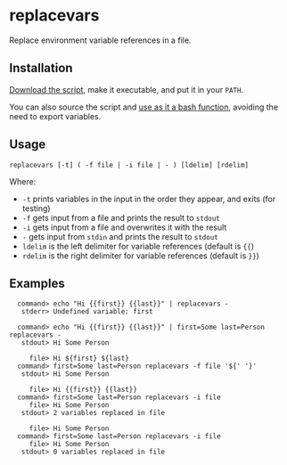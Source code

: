 # replacevars

Replace environment variable references in a file.

## Installation

[Download the script](https://raw.githubusercontent.com/cwilper/replacevars/master/replacevars), make it executable,
and put it in your `PATH`.

You can also source the script and [use as it a bash function](https://raw.githubusercontent.com/cwilper/replacevars/master/sourcing-example.sh),
avoiding the need to export variables.

## Usage

```
replacevars [-t] ( -f file | -i file | - ) [ldelim] [rdelim]
```

Where:
  * `-t` prints variables in the input in the order they appear, and exits (for testing)
  * `-f` gets input from a file and prints the result to `stdout`
  * `-i` gets input from a file and overwrites it with the result
  * `-` gets input from `stdin` and prints the result to `stdout`
  * `ldelim` is the left delimiter for variable references (default is `{{`)
  * `rdelim` is the right delimiter for variable references (default is `}}`)

## Examples

```
  command> echo "Hi {{first}} {{last}}" | replacevars -
   stderr> Undefined variable: first

  command> echo "Hi {{first}} {{last}}" | first=Some last=Person replacevars -
   stdout> Hi Some Person

     file> Hi ${first} ${last}
  command> first=Some last=Person replacevars -f file '${' '}'
   stdout> Hi Some Person

     file> Hi {{first}} {{last}}
  command> first=Some last=Person replacevars -i file
     file> Hi Some Person
   stdout> 2 variables replaced in file

     file> Hi Some Person
  command> first=Some last=Person replacevars -i file
     file> Hi Some Person
   stdout> 0 variables replaced in file
```
